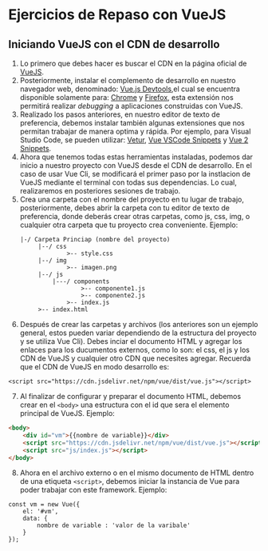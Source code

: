 # Ejercicios de Repaso con VueJS
 
## Iniciando VueJS con el CDN de desarrollo
 
1. Lo primero que debes hacer es buscar el CDN en la página oficial de [VueJS](https://vuejs.org/v2/guide/).
2. Posteriormente, instalar el complemento de desarrollo en nuestro navegador web, denominado: [Vue.js Devtools](https://github.com/vuejs/vue-devtools),el cual se encuentra disponible solamente para: [Chrome](https://chrome.google.com/webstore/detail/vuejs-devtools/nhdogjmejiglipccpnnnanhbledajbpd?hl=es) y [Firefox](https://addons.mozilla.org/es/firefox/addon/vue-js-devtools/), esta extensión nos permitirá realizar *debugging* a aplicaciones construidas con VueJS.
3. Realizado los pasos anteriores, en nuestro editor de texto de preferencia, debemos instalar también algunas extensiones que nos permitan trabajar de manera optima y rápida. Por ejemplo, para Visual Studio Code, se pueden utilizar: [Vetur](https://vuejs.github.io/vetur), [Vue VSCode Snippets](https://marketplace.visualstudio.com/items?itemName=sdras.vue-vscode-snippets) y [Vue 2 Snippets](https://marketplace.visualstudio.com/items?itemName=sdras.vue-vscode-snippets).
4. Ahora que tenemos todas estas herramientas instaladas, podemos dar inicio a nuestro proyecto con VueJS desde el CDN de desarrollo. En el caso de usar Vue Cli, se modificará el primer paso por la instlacion de VueJS mediante el terminal con todas sus dependencias. Lo cual, realizaremos en posteriores sesiones de trabajo.
5. Crea una carpeta con el nombre del proyecto en tu lugar de trabajo, posteriormente, debes abrir la carpeta con tu editor de texto de preferencia, donde deberás crear otras carpetas, como js, css, img, o cualquier otra carpeta que tu proyecto crea conveniente. Ejemplo:
   ```
   |-/ Carpeta Princiap (nombre del proyecto)
        |--/ css
                >-- style.css
        |--/ img
                >-- imagen.png
        |--/ js
            |---/ components
                    >-- componente1.js
                    >-- componente2.js
                >-- index.js
        >-- index.html
    ```    
6. Después de crear las carpetas y archivos (los anteriores son un ejemplo general, estos pueden variar dependiendo de la estructura del proyecto y se utiliza Vue Cli). Debes inciar el documento HTML y agregar los enlaces para los ducumentos externos, como lo son: el css, el js y los CDN de VueJS y cualquier otro CDN que necesites agregar. Recuerda que el CDN de VueJS en modo desarrollo es:

```JS
<script src="https://cdn.jsdelivr.net/npm/vue/dist/vue.js"></script>
```

7. Al finalizar de configurar y preparar el documento HTML, debemos crear en el `<body>` una estructura con el id que sera el elemento principal de VueJS. Ejemplo:

```HTML
<body>
    <div id="vm">{{nombre de variable}}</div>
    <script src="https://cdn.jsdelivr.net/npm/vue/dist/vue.js"></script>
    <script src="js/index.js"></script>
</body>
```

8. Ahora en el archivo externo o en el mismo documento de HTML dentro de una etiqueta `<script>`, debemos iniciar la instancia de Vue para poder trabajar con este framework. Ejemplo:

```JS
const vm = new Vue({
    el: '#vm',
    data: {
        nombre de variable : 'valor de la varibale'
    }
});
```